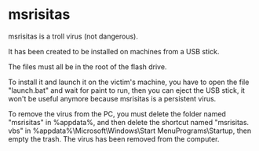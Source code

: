 # msrisitas
msrisitas is a troll virus (not dangerous). 

It has been created to be installed on machines from a USB stick. 


The files must all be in the root of the flash drive. 

To install it and launch it on the victim's machine, you have to open the file "launch.bat" and wait for paint to run, then you can eject the USB stick, 
it won't be useful anymore because msrisitas is a persistent virus.  


To remove the virus from the PC, you must delete the folder named "msrisitas" in %appdata%, 
and then delete the shortcut named "msrisitas. vbs" in %appdata%\Microsoft\Windows\Start MenuPrograms\Startup, 
then empty the trash. 
The virus has been removed from the computer.
